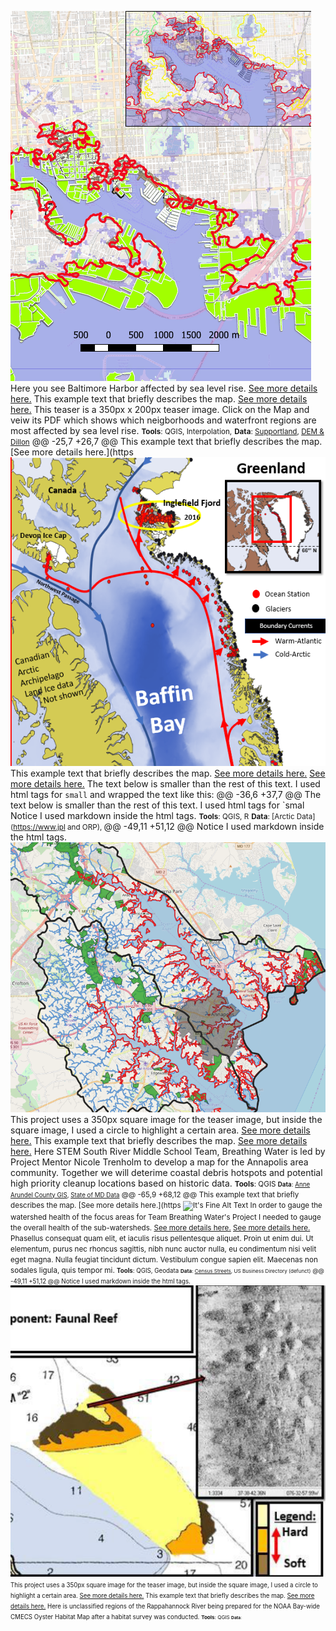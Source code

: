 ![It's Fine Alt Text](P1_SLR/capture.png)
 Here you see Baltimore Harbor affected by sea level rise.
[See more details here.](https://nicolet3.github.io/nicolet3/FinalProject/P1_SLR/P1.html)
 This example text that briefly describes the map. [See more details here.](https://nicolet3.github.io/nicolet3/FinalProject/P1_SLR/P1.html)
This teaser is a 350px x 200px teaser image. Click on the Map and veiw its PDF which shows which neigborhoods and waterfront regions are most affected by sea level rise.
 <small>__Tools__: QGIS, Interpolation,</small>
 <small>__Data__:
[Supportland](https://supportland.com/), [DEM & Dillon](https://oregoncraftbeer.org/guild/)</small>
 @@ -25,7 +26,7 @@ This example text that briefly describes the map. [See more details here.](https
 ![It's Fine Alt Text](P2_GLacier/glacier.png)
 This example text that briefly describes the map. [See more details here.](https://nicolet3.github.io/nicolet3/FinalProject/P2_glacier/Project_2.html)
[See more details here.](https://nicolet3.github.io/nicolet3/FinalProject/P2_glacier/Project_2.html)
 The text below is smaller than the rest of this text. I used html tags for `small` and wrapped the text like this:
 @@ -36,6 +37,7 @@ The text below is smaller than the rest of this text. I used html tags for `smal
Notice I used markdown inside the html tags.
 <small>__Tools__: QGIS, R</small>
 <small>__Data__:
[Arctic Data](https://www.jpl and ORP), </small>
 @@ -49,11 +51,12 @@ Notice I used markdown inside the html tags.
 ![It's Fine Alt Text](P3_STEMAA/2watersheds.png)
 This project uses a 350px square image for the teaser image, but inside the square image, I used a circle to highlight a certain area.
[See more details here.](nicolet3.github.io/nicolet3/FinalProject/P3_STEMAA/STEMAA.html)
 This example text that briefly describes the map. [See more details here.](nicolet3.github.io/nicolet3/FinalProject/P3_STEMAA/STEMAA.html)
Here STEM South River Middle School Team, Breathing Water is led by Project Mentor Nicole Trenholm to develop a map for the Annapolis area community. Together we will deterime coastal debris hotspots and potential high priority cleanup locations based on historic data.
 <small>__Tools__: QGIS
 <small>__Data__:
[Anne Arundel County GIS](https://supportland.com/), [State of MD Data](https://oregoncraftbeer.org/guild/)</small>
 @@ -65,9 +68,12 @@ This example text that briefly describes the map. [See more details here.](https
 ![It's Fine Alt Text](P4_AACBI/ClusterMap.png)
 In order to gauge the watershed health of the focus areas for Team Breathing Water's Project I needed to gauge the overall health of the sub-watersheds. [See more details here.](nicolet3.github.io/nicolet3/FinalProject/P4_AACBI/AACBI.html)
[See more details here.](nicolet3.github.io/nicolet3/FinalProject/P4_AACBI/AACBI.html)
 Phasellus consequat quam elit, et iaculis risus pellentesque aliquet. Proin ut enim dui. Ut elementum, purus nec rhoncus sagittis, nibh nunc auctor nulla, eu condimentum nisi velit eget magna. Nulla feugiat tincidunt dictum. Vestibulum congue sapien elit. Maecenas non sodales ligula, quis tempor mi.
 <small>__Tools__: QGIS, Geodata
 <small>__Data__:
[Census Streets](https://www.census.gov/cgi-bin/geo/shapefiles/index.php), US Business Directory (defunct)</small>
@@ -49,11 +51,12 @@ Notice I used markdown inside the html tags.
![It's Fine Alt Text](P5_VAHabMap/Capture.png)
This project uses a 350px square image for the teaser image, but inside the square image, I used a circle to highlight a certain area.
[See more details here.](nicolet3.github.io/nicolet3/FinalProject/P5_VAHabMap/VAHabMap.html)
This example text that briefly describes the map. [See more details here.](nicolet3.github.io/nicolet3/FinalProject/P5_VAHabMap/VAHabMap.html)
Here is unclassified regions of the Rappahannock River being prepared for the NOAA Bay-wide CMECS Oyster Habitat Map after a habitat survey was conducted.
<small>__Tools__: QGIS
<small>__Data__:
